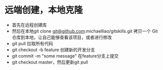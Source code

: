# 远端创建，本地克隆

* 首先在远程创建库
* 然后在本地git clone git@github.com:michaelliao/gitskills.git
  拷贝一个 Git 仓库到本地，让自己能够查看该项目，或者进行修改
* git pull 拉取所有代码
* git checkout -b feature 创建新的开发分支
* git commit -m "some message" 在feature分支上提交
* git checkout master，然后更新git pull

